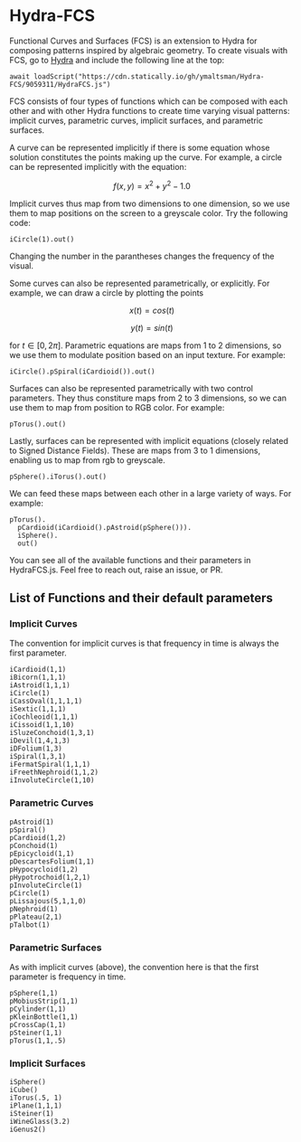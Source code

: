 # Hydra-FCS
Functional Curves and Surfaces (FCS) is an extension to Hydra for composing patterns inspired by algebraic geometry.
To create visuals with FCS, go to [Hydra](https://hydra.ojack.xyz/) and include the following line at the top:
```
await loadScript("https://cdn.statically.io/gh/ymaltsman/Hydra-FCS/9059311/HydraFCS.js")
```
FCS consists of four types of functions which can be composed with each other and with other Hydra functions to create time varying visual patterns: implicit curves, parametric curves, implicit surfaces, and parametric surfaces.

A curve can be represented implicitly if there is some equation whose solution constitutes the points making up the curve. For example, a circle can be represented implicitly with the equation:

$$
f(x,y) = x^2 + y^2 - 1.0
$$

Implicit curves thus map from two dimensions to one dimension, so we use them to map positions on the screen to a greyscale color. Try the following code:
```
iCircle(1).out()
```
Changing the number in the parantheses changes the frequency of the visual.

Some curves can also be represented parametrically, or explicitly. For example, we can draw a circle by plotting the points

$$
x(t) = cos(t)
$$

$$
y(t) = sin(t)
$$

for $t \in [0, 2\pi]$. Parametric equations are maps from 1 to 2 dimensions, so we use them to modulate position based on an input texture. For example:
```
iCircle().pSpiral(iCardioid()).out()
```
Surfaces can also be represented parametrically with two control parameters. They thus constiture maps from 2 to 3 dimensions, so we can use them to map from position to RGB color. For example:
```
pTorus().out()
```
Lastly, surfaces can be represented with implicit equations (closely related to Signed Distance Fields). These are maps from 3 to 1 dimensions, enabling us to map from rgb to greyscale. 
```
pSphere().iTorus().out()
```
We can feed these maps between each other in a large variety of ways. For example:
```
pTorus().
  pCardioid(iCardioid().pAstroid(pSphere())).
  iSphere().
  out()
```
You can see all of the available functions and their parameters in HydraFCS.js. Feel free to reach out, raise an issue, or PR.
## List of Functions and their default parameters
### Implicit Curves
The convention for implicit curves is that frequency in time is always the first parameter.
```
iCardioid(1,1)
iBicorn(1,1,1)
iAstroid(1,1,1)
iCircle(1)
iCassOval(1,1,1,1)
iSextic(1,1,1)
iCochleoid(1,1,1)
iCissoid(1,1,10)
iSluzeConchoid(1,3,1)
iDevil(1,4,1,3)
iDFolium(1,3)
iSpiral(1,3,1)
iFermatSpiral(1,1,1)
iFreethNephroid(1,1,2)
iInvoluteCircle(1,10)
```
### Parametric Curves
```
pAstroid(1)
pSpiral()
pCardioid(1,2)
pConchoid(1)
pEpicycloid(1,1)
pDescartesFolium(1,1)
pHypocycloid(1,2)
pHypotrochoid(1,2,1)
pInvoluteCircle(1)
pCircle(1)
pLissajous(5,1,1,0)
pNephroid(1)
pPlateau(2,1)
pTalbot(1)
```
### Parametric Surfaces
As with implicit curves (above), the convention here is that the first parameter is frequency in time.
```
pSphere(1,1)
pMobiusStrip(1,1)
pCylinder(1,1)
pKleinBottle(1,1)
pCrossCap(1,1)
pSteiner(1,1)
pTorus(1,1,.5)
```
### Implicit Surfaces
```
iSphere()
iCube()
iTorus(.5, 1)
iPlane(1,1,1)
iSteiner(1)
iWineGlass(3.2)
iGenus2()
```
